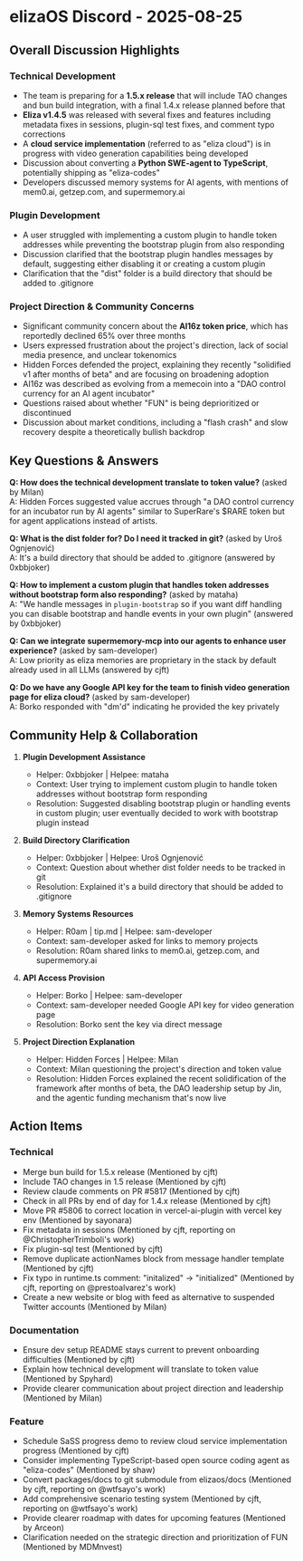 # elizaOS Discord - 2025-08-25

## Overall Discussion Highlights

### Technical Development
- The team is preparing for a **1.5.x release** that will include TAO changes and bun build integration, with a final 1.4.x release planned before that
- **Eliza v1.4.5** was released with several fixes and features including metadata fixes in sessions, plugin-sql test fixes, and comment typo corrections
- A **cloud service implementation** (referred to as "eliza cloud") is in progress with video generation capabilities being developed
- Discussion about converting a **Python SWE-agent to TypeScript**, potentially shipping as "eliza-codes"
- Developers discussed memory systems for AI agents, with mentions of mem0.ai, getzep.com, and supermemory.ai

### Plugin Development
- A user struggled with implementing a custom plugin to handle token addresses while preventing the bootstrap plugin from also responding
- Discussion clarified that the bootstrap plugin handles messages by default, suggesting either disabling it or creating a custom plugin
- Clarification that the "dist" folder is a build directory that should be added to .gitignore

### Project Direction & Community Concerns
- Significant community concern about the **AI16z token price**, which has reportedly declined 65% over three months
- Users expressed frustration about the project's direction, lack of social media presence, and unclear tokenomics
- Hidden Forces defended the project, explaining they recently "solidified v1 after months of beta" and are focusing on broadening adoption
- AI16z was described as evolving from a memecoin into a "DAO control currency for an AI agent incubator"
- Questions raised about whether "FUN" is being deprioritized or discontinued
- Discussion about market conditions, including a "flash crash" and slow recovery despite a theoretically bullish backdrop

## Key Questions & Answers

**Q: How does the technical development translate to token value?** (asked by Milan)  
A: Hidden Forces suggested value accrues through "a DAO control currency for an incubator run by AI agents" similar to SuperRare's $RARE token but for agent applications instead of artists.

**Q: What is the dist folder for? Do I need it tracked in git?** (asked by Uroš Ognjenović)  
A: It's a build directory that should be added to .gitignore (answered by 0xbbjoker)

**Q: How to implement a custom plugin that handles token addresses without bootstrap form also responding?** (asked by mataha)  
A: "We handle messages in `plugin-bootstrap` so if you want diff handling you can disable bootstrap and handle events in your own plugin" (answered by 0xbbjoker)

**Q: Can we integrate supermemory-mcp into our agents to enhance user experience?** (asked by sam-developer)  
A: Low priority as eliza memories are proprietary in the stack by default already used in all LLMs (answered by cjft)

**Q: Do we have any Google API key for the team to finish video generation page for eliza cloud?** (asked by sam-developer)  
A: Borko responded with "dm'd" indicating he provided the key privately

## Community Help & Collaboration

1. **Plugin Development Assistance**
   - Helper: 0xbbjoker | Helpee: mataha
   - Context: User trying to implement custom plugin to handle token addresses without bootstrap form responding
   - Resolution: Suggested disabling bootstrap plugin or handling events in custom plugin; user eventually decided to work with bootstrap plugin instead

2. **Build Directory Clarification**
   - Helper: 0xbbjoker | Helpee: Uroš Ognjenović
   - Context: Question about whether dist folder needs to be tracked in git
   - Resolution: Explained it's a build directory that should be added to .gitignore

3. **Memory Systems Resources**
   - Helper: R0am | tip.md | Helpee: sam-developer
   - Context: sam-developer asked for links to memory projects
   - Resolution: R0am shared links to mem0.ai, getzep.com, and supermemory.ai

4. **API Access Provision**
   - Helper: Borko | Helpee: sam-developer
   - Context: sam-developer needed Google API key for video generation page
   - Resolution: Borko sent the key via direct message

5. **Project Direction Explanation**
   - Helper: Hidden Forces | Helpee: Milan
   - Context: Milan questioning the project's direction and token value
   - Resolution: Hidden Forces explained the recent solidification of the framework after months of beta, the DAO leadership setup by Jin, and the agentic funding mechanism that's now live

## Action Items

### Technical
- Merge bun build for 1.5.x release (Mentioned by cjft)
- Include TAO changes in 1.5 release (Mentioned by cjft)
- Review claude comments on PR #5817 (Mentioned by cjft)
- Check in all PRs by end of day for 1.4.x release (Mentioned by cjft)
- Move PR #5806 to correct location in vercel-ai-plugin with vercel key env (Mentioned by sayonara)
- Fix metadata in sessions (Mentioned by cjft, reporting on @ChristopherTrimboli's work)
- Fix plugin-sql test (Mentioned by cjft)
- Remove duplicate actionNames block from message handler template (Mentioned by cjft)
- Fix typo in runtime.ts comment: "initalized" → "initialized" (Mentioned by cjft, reporting on @prestoalvarez's work)
- Create a new website or blog with feed as alternative to suspended Twitter accounts (Mentioned by Milan)

### Documentation
- Ensure dev setup README stays current to prevent onboarding difficulties (Mentioned by cjft)
- Explain how technical development will translate to token value (Mentioned by Spyhard)
- Provide clearer communication about project direction and leadership (Mentioned by Milan)

### Feature
- Schedule SaSS progress demo to review cloud service implementation progress (Mentioned by cjft)
- Consider implementing TypeScript-based open source coding agent as "eliza-codes" (Mentioned by shaw)
- Convert packages/docs to git submodule from elizaos/docs (Mentioned by cjft, reporting on @wtfsayo's work)
- Add comprehensive scenario testing system (Mentioned by cjft, reporting on @wtfsayo's work)
- Provide clearer roadmap with dates for upcoming features (Mentioned by Arceon)
- Clarification needed on the strategic direction and prioritization of FUN (Mentioned by MDMnvest)